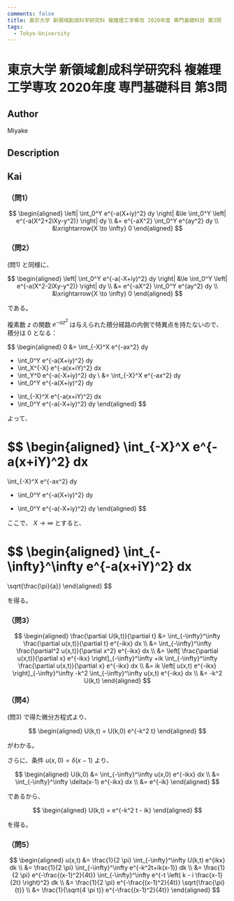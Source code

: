 ```yaml
---
comments: false
title: 東京大学 新領域創成科学研究科 複雑理工学専攻 2020年度 専門基礎科目 第3問
tags:
  - Tokyo-University
---
```

# 東京大学 新領域創成科学研究科 複雑理工学専攻 2020年度 専門基礎科目 第3問

## **Author**
Miyake

## **Description**

## **Kai**
### （問1）

$$
\begin{aligned}
\left| \int_0^Y e^{-a(X+iy)^2} dy \right|
&\le
\int_0^Y \left| e^{-a(X^2+2iXy-y^2)} \right| dy
\\
&= 
e^{-aX^2} \int_0^Y e^{ay^2} dy
\\
&\xrightarrow{X \to \infty} 0
\end{aligned}
$$

### （問2）
(問1) と同様に、

$$
\begin{aligned}
\left| \int_0^Y e^{-a(-X+iy)^2} dy \right|
&\le
\int_0^Y \left| e^{-a(X^2-2iXy-y^2)} \right| dy
\\
&= 
e^{-aX^2} \int_0^Y e^{ay^2} dy
\\
&\xrightarrow{X \to \infty} 0
\end{aligned}
$$

である。

複素数 $z$ の関数 $e^{-az^2}$
は与えられた積分経路の内側で特異点を持たないので、
積分は $0$ となる：

$$
\begin{aligned}
0
&=
\int_{-X}^X e^{-ax^2} dy
+ \int_0^Y e^{-a(X+iy)^2} dy
+ \int_X^{-X} e^{-a(x+iY)^2} dx
+ \int_Y^0 e^{-a(-X+iy)^2} dy
\\
&=
\int_{-X}^X e^{-ax^2} dy
+ \int_0^Y e^{-a(X+iy)^2} dy
- \int_{-X}^X e^{-a(x+iY)^2} dx
- \int_0^Y e^{-a(-X+iy)^2} dy
\end{aligned}
$$

よって、

$$
\begin{aligned}
\int_{-X}^X e^{-a(x+iY)^2} dx
=
\int_{-X}^X e^{-ax^2} dy
+ \int_0^Y e^{-a(X+iy)^2} dy
- \int_0^Y e^{-a(-X+iy)^2} dy
\end{aligned}
$$

ここで、 $X \to \infty$ とすると、

$$
\begin{aligned}
\int_{-\infty}^\infty e^{-a(x+iY)^2} dx
=
\sqrt{\frac{\pi}{a}}
\end{aligned}
$$

を得る。

### （問3）

$$
\begin{aligned}
\frac{\partial U(k,t)}{\partial t}
&= \int_{-\infty}^\infty \frac{\partial u(x,t)}{\partial t} e^{-ikx} dx
\\
&= \int_{-\infty}^\infty \frac{\partial^2 u(x,t)}{\partial x^2} e^{-ikx} dx
\\
&= \left[ \frac{\partial u(x,t)}{\partial x} e^{-ikx} \right]_{-\infty}^\infty
+ik \int_{-\infty}^\infty \frac{\partial u(x,t)}{\partial x} e^{-ikx} dx
\\
&= ik \left[ u(x,t) e^{-ikx} \right]_{-\infty}^\infty
-k^2 \int_{-\infty}^\infty u(x,t) e^{-ikx} dx
\\
&= -k^2 U(k,t)
\end{aligned}
$$

### （問4）
(問3) で得た微分方程式より、

$$
\begin{aligned}
U(k,t) = U(k,0) e^{-k^2 t}
\end{aligned}
$$

がわかる。

さらに、条件 $u(x,0)=\delta(x-1)$ より、

$$
\begin{aligned}
U(k,0)
&= \int_{-\infty}^\infty u(x,0) e^{-ikx} dx
\\
&= \int_{-\infty}^\infty \delta(x-1) e^{-ikx} dx
\\
&= e^{-ik}
\end{aligned}
$$

であるから、

$$
\begin{aligned}
U(k,t) = e^{-k^2 t - ik}
\end{aligned}
$$

を得る。

### （問5）

$$
\begin{aligned}
u(x,t)
&= \frac{1}{2 \pi} \int_{-\infty}^\infty U(k,t) e^{ikx} dk
\\
&= \frac{1}{2 \pi} \int_{-\infty}^\infty e^{-k^2t+ik(x-1)} dk
\\
&= \frac{1}{2 \pi} e^{-\frac{(x-1)^2}{4t}}
\int_{-\infty}^\infty e^{-t \left( k - i \frac{x-1}{2t} \right)^2} dk
\\
&= \frac{1}{2 \pi} e^{-\frac{(x-1)^2}{4t}} \sqrt{\frac{\pi}{t}}
\\
&= \frac{1}{\sqrt{4 \pi t}} e^{-\frac{(x-1)^2}{4t}}
\end{aligned}
$$